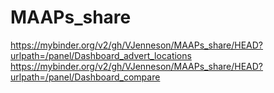 # MAAPs_share


https://mybinder.org/v2/gh/VJenneson/MAAPs_share/HEAD?urlpath=/panel/Dashboard_advert_locations
https://mybinder.org/v2/gh/VJenneson/MAAPs_share/HEAD?urlpath=/panel/Dashboard_compare
